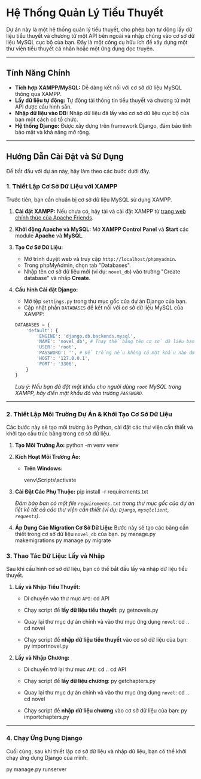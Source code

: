 # Hệ Thống Quản Lý Tiểu Thuyết

Dự án này là một hệ thống quản lý tiểu thuyết, cho phép bạn tự động lấy dữ liệu tiểu thuyết và chương từ một API bên ngoài và nhập chúng vào cơ sở dữ liệu MySQL cục bộ của bạn. Đây là một công cụ hữu ích để xây dựng một thư viện tiểu thuyết cá nhân hoặc một ứng dụng đọc truyện.

---

## Tính Năng Chính

* **Tích hợp XAMPP/MySQL:** Dễ dàng kết nối với cơ sở dữ liệu MySQL thông qua XAMPP.
* **Lấy dữ liệu tự động:** Tự động tải thông tin tiểu thuyết và chương từ một API được cấu hình sẵn.
* **Nhập dữ liệu vào DB:** Nhập dữ liệu đã lấy vào cơ sở dữ liệu cục bộ của bạn một cách có tổ chức.
* **Hệ thống Django:** Được xây dựng trên framework Django, đảm bảo tính bảo mật và khả năng mở rộng.

---

## Hướng Dẫn Cài Đặt và Sử Dụng

Để bắt đầu với dự án này, hãy làm theo các bước dưới đây.

### 1. Thiết Lập Cơ Sở Dữ Liệu với XAMPP

Trước tiên, bạn cần chuẩn bị cơ sở dữ liệu MySQL sử dụng XAMPP.

1.  **Cài đặt XAMPP:** Nếu chưa có, hãy tải và cài đặt XAMPP từ [trang web chính thức của Apache Friends](https://www.apachefriends.org/index.html).
2.  **Khởi động Apache và MySQL:** Mở **XAMPP Control Panel** và **Start** các module **Apache** và **MySQL**.
3.  **Tạo Cơ Sở Dữ Liệu:**
    * Mở trình duyệt web và truy cập `http://localhost/phpmyadmin`.
    * Trong phpMyAdmin, chọn tab "Databases".
    * Nhập tên cơ sở dữ liệu mới (ví dụ: `novel_db`) vào trường "Create database" và nhấp **Create**.
4.  **Cấu hình Cài đặt Django:**
    * Mở tệp `settings.py` trong thư mục gốc của dự án Django của bạn.
    * Cập nhật phần `DATABASES` để kết nối với cơ sở dữ liệu MySQL của XAMPP:

    ```python
    DATABASES = {
        'default': {
            'ENGINE': 'django.db.backends.mysql',
            'NAME': 'novel_db', # Thay thế bằng tên cơ sở dữ liệu bạn đã tạo
            'USER': 'root',
            'PASSWORD': '', # Để trống nếu không có mật khẩu nào được đặt cho người dùng root XAMPP
            'HOST': '127.0.0.1',
            'PORT': '3306',
        }
    }
    ```
    *Lưu ý: Nếu bạn đã đặt mật khẩu cho người dùng `root` MySQL trong XAMPP, hãy điền mật khẩu đó vào trường `PASSWORD`.*

---

### 2. Thiết Lập Môi Trường Dự Án & Khởi Tạo Cơ Sở Dữ Liệu

Các bước này sẽ tạo môi trường ảo Python, cài đặt các thư viện cần thiết và khởi tạo cấu trúc bảng trong cơ sở dữ liệu.

1.  **Tạo Môi Trường Ảo:**
    python -m venv venv
    
2.  **Kích Hoạt Môi Trường Ảo:**
    * **Trên Windows:**

        venv\Scripts\activate


3.  **Cài Đặt Các Phụ Thuộc:**
    pip install -r requirements.txt

    *Đảm bảo bạn có một file `requirements.txt` trong thư mục gốc của dự án liệt kê tất cả các thư viện cần thiết (ví dụ: `Django`, `mysqlclient`, `requests`).*
4.  **Áp Dụng Các Migration Cơ Sở Dữ Liệu:** Bước này sẽ tạo các bảng cần thiết trong cơ sở dữ liệu `novel_db` của bạn.
    py manage.py makemigrations
    py manage.py migrate

### 3. Thao Tác Dữ Liệu: Lấy và Nhập

Sau khi cấu hình cơ sở dữ liệu, bạn có thể bắt đầu lấy và nhập dữ liệu tiểu thuyết.

1.  **Lấy và Nhập Tiểu Thuyết:**
    * Di chuyển vào thư mục `API`:
        cd API

    * Chạy script để **lấy dữ liệu tiểu thuyết**:
        py getnovels.py

    * Quay lại thư mục dự án chính và vào thư mục ứng dụng `novel`:
        cd ..
        cd novel
 
    * Chạy script để **nhập dữ liệu tiểu thuyết** vào cơ sở dữ liệu của bạn:
        py importnovel.py

2.  **Lấy và Nhập Chương:**
    * Di chuyển trở lại thư mục `API`:
        cd ..
        cd API
     
    * Chạy script để **lấy dữ liệu chương**:
        py getchapters.py
 
    * Quay lại thư mục dự án chính và vào thư mục ứng dụng `novel`:
        cd ..
        cd novel

    * Chạy script để **nhập dữ liệu chương** vào cơ sở dữ liệu của bạn:
        py importchapters.py
 

---

### 4. Chạy Ứng Dụng Django

Cuối cùng, sau khi thiết lập cơ sở dữ liệu và nhập dữ liệu, bạn có thể khởi chạy ứng dụng Django của mình:

py manage.py runserver